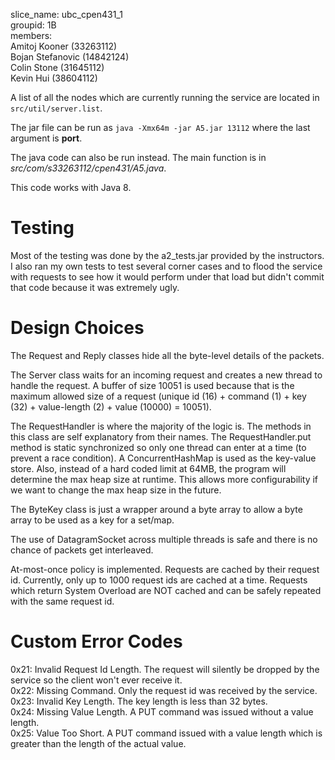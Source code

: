 slice_name: ubc_cpen431_1  
groupid: 1B  
members:  
Amitoj Kooner (33263112)  
Bojan Stefanovic (14842124)  
Colin Stone (31645112)  
Kevin Hui (38604112)  

A list of all the nodes which are currently running the service are located in `src/util/server.list`.

The jar file can be run as
`java -Xmx64m -jar A5.jar 13112` where the last argument is **port**.

The java code can also be run instead. The main function is in *src/com/s33263112/cpen431/A5.java*.

This code works with Java 8.

# Testing

Most of the testing was done by the a2_tests.jar provided by the instructors. I also ran my own tests to test several corner cases and to flood the service with requests to see how it would perform under that load but didn't commit that code because it was extremely ugly.

# Design Choices

The Request and Reply classes hide all the byte-level details of the packets.

The Server class waits for an incoming request and creates a new thread to handle the request. A buffer of size 10051 is used because that is the maximum allowed size of a request (unique id (16) + command (1) + key (32) + value-length (2) + value (10000) = 10051).

The RequestHandler is where the majority of the logic is. The methods in this class are self explanatory from their names. The RequestHandler.put method is static synchronized so only one thread can enter at a time (to prevent a race condition). A ConcurrentHashMap is used as the key-value store. Also, instead of a hard coded limit at 64MB, the program will determine the max heap size at runtime. This allows more configurability if we want to change the max heap size in the future.

The ByteKey class is just a wrapper around a byte array to allow a byte array to be used as a key for a set/map.

The use of DatagramSocket across multiple threads is safe and there is no chance of packets get interleaved.

At-most-once policy is implemented. Requests are cached by their request id. Currently, only up to 1000 request ids are cached at a time. Requests which return System Overload are NOT cached and can be safely repeated with the same request id.

# Custom Error Codes

0x21: Invalid Request Id Length. The request will silently be dropped by the service so the client won't ever receive it.  
0x22: Missing Command. Only the request id was received by the service.  
0x23: Invalid Key Length. The key length is less than 32 bytes.  
0x24: Missing Value Length. A PUT command was issued without a value length.  
0x25: Value Too Short. A PUT command issued with a value length which is greater than the length of the actual value.  
